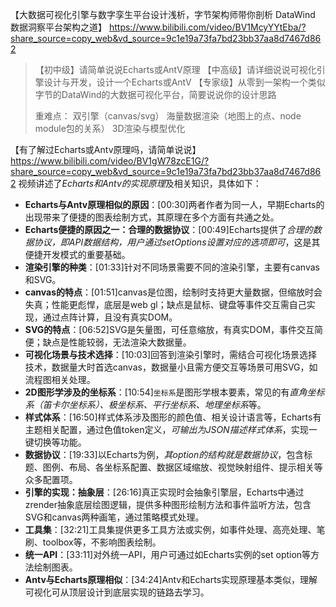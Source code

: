 【大数据可视化引擎与数字孪生平台设计浅析，字节架构师带你剖析 DataWind 数据洞察平台架构之道】 https://www.bilibili.com/video/BV1McyYYtEba/?share_source=copy_web&vd_source=9c1e19a73fa7bd23bb37aa8d7467d862

>【初中级】请简单说说Echarts或AntV原理
>【中高级】请详细说说可视化引擎设计与开发，设计一个Echarts或AntV
>【专家级】从零到一架构一个类似字节的DataWind的大数据可视化平台，简要说说你的设计思路
>
>重难点：
>	双引擎（canvas/svg） 
>	海量数据渲染（地图上的点、node module包的关系）
>	3D渲染与模型优化


【有了解过Echarts或Antv原理吗，请简单说说】 https://www.bilibili.com/video/BV1gW78zcE1G/?share_source=copy_web&vd_source=9c1e19a73fa7bd23bb37aa8d7467d862
视频讲述了*Echarts和Antv的实现原理*及相关知识，具体如下：

- **Echarts与Antv原理相似的原因**：[00:30]两者作者为同一人，早期Echarts的出现带来了便捷的图表绘制方式，其原理在多个方面有共通之处。
- **Echarts便捷的原因之一：合理的数据协议**：[00:49]Echarts提供了*合理的数据协议，即API数据结构，用户通过setOptions设置对应的选项即可*，这是其便捷开发模式的重要基础。
- **渲染引擎的种类**：[01:33]针对不同场景需要不同的渲染引擎，主要有canvas和SVG。
- **canvas的特点**：[01:51]canvas是位图，绘制时支持更大量数据，但缩放时会失真；性能更彪悍，底层是web gl；缺点是鼠标、键盘等事件交互需自己实现，通过点阵计算，且没有真实DOM。
- **SVG的特点**：[06:52]SVG是矢量图，可任意缩放，有真实DOM，事件交互简便；缺点是性能较弱，无法渲染大数据量。
- **可视化场景与技术选择**：[10:03]回答到渲染引擎时，需结合可视化场景选择技术，数据量大时首选canvas，数据量小且需方便交互等场景可用SVG，如流程图相关处理。
- **2D图形学涉及的坐标系**：[10:54]`坐标系`是图形学根本要素，常见的有*直角坐标系（笛卡尔坐标系）、极坐标系、平行坐标系、地理坐标系*等。
- **样式体系**：[16:50]样式体系涉及图形的颜色值、相关设计语言等，Echarts有主题相关配置，通过色值token定义，*可输出为JSON描述样式体系*，实现一键切换等功能。
- **数据协议**：[19:33]以Echarts为例，*其option的结构就是数据协议*，包含标题、图例、布局、各坐标系配置、数据区域缩放、视觉映射组件、提示相关等众多配置项。
- **引擎的实现：抽象层**：[26:16]真正实现时会抽象引擎层，Echarts中通过zrender抽象底层绘图逻辑，提供多种图形绘制方法和事件监听方法，包含SVG和canvas两种画笔，通过策略模式处理。
- **工具集**：[32:21]工具集提供更多工具方法或实例，如事件处理、高亮处理、笔刷、toolbox等，不影响图表绘制。
- **统一API**：[33:11]对外统一API，用户可通过如Echarts实例的set option等方法绘制图表。
- **Antv与Echarts原理相似**：[34:24]Antv和Echarts实现原理基本类似，理解可视化可从顶层设计到底层实现的链路去学习。


